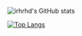 ![irhrhd's GitHub stats](https://github-readme-stats.vercel.app/api?username=irhrhd&theme=synthwave&show_icons=true)

[![Top Langs](https://github-readme-stats.vercel.app/api/top-langs/?username=irhrhd&layout=compact&theme=synthwave)](https://github.com/anuraghazra/github-readme-stats)
